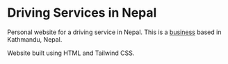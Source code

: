 # Driving Services in Nepal
Personal website for a driving service in Nepal.
This is a [business](https://www.google.com/maps/place/Scorpio+Hire+in+Kathmandu/@27.6869322,85.3458141,17z/data=!3m1!4b1!4m6!3m5!1s0x622bf221aadce29b:0x3c3be31a5462ea3e!8m2!3d27.6869322!4d85.348389!16s%2Fg%2F11sdm0d4jv) based in Kathmandu, Nepal.

Website built using HTML and Tailwind CSS.
